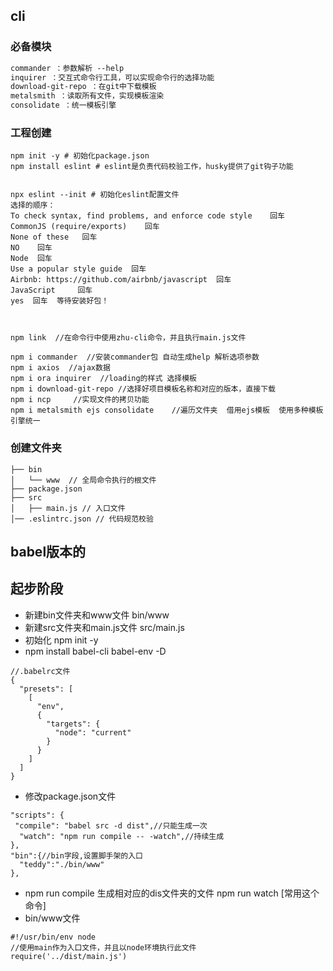 ## cli

### 必备模块
```markdown
commander ：参数解析 --help
inquirer ：交互式命令行工具，可以实现命令行的选择功能
download-git-repo ：在git中下载模板
metalsmith ：读取所有文件，实现模板渲染
consolidate ：统一模板引擎
```
<a name="xoScB"></a>

### 工程创建
```git
npm init -y # 初始化package.json
npm install eslint # eslint是负责代码校验工作，husky提供了git钩子功能


npx eslint --init # 初始化eslint配置文件
选择的顺序：
To check syntax, find problems, and enforce code style    回车
CommonJS (require/exports)    回车
None of these   回车
NO    回车
Node  回车
Use a popular style guide  回车
Airbnb: https://github.com/airbnb/javascript  回车
JavaScript     回车
yes  回车  等待安装好包！



npm link  //在命令行中使用zhu-cli命令，并且执行main.js文件

npm i commander  //安装commander包 自动生成help 解析选项参数
npm i axios  //ajax数据
npm i ora inquirer  //loading的样式 选择模板
npm i download-git-repo //选择好项目模板名称和对应的版本，直接下载
npm i ncp     //实现文件的拷贝功能
npm i metalsmith ejs consolidate    //遍历文件夹  借用ejs模板  使用多种模板引擎统一
```

### 创建文件夹
```git
├── bin
│   └── www  // 全局命令执行的根文件
├── package.json
├── src
│   ├── main.js // 入口文件
│── .eslintrc.json // 代码规范校验
```

## babel版本的

## 起步阶段

- 新建bin文件夹和www文件  bin/www
- 新建src文件夹和main.js文件   src/main.js
- 初始化  npm init  -y
- npm install babel-cli babel-env -D

```less
//.babelrc文件
{
  "presets": [
    [
      "env",
      {
        "targets": {
          "node": "current"
        }
      }
    ]
  ]
}
```

- 修改package.json文件
```less
"scripts": {
 "compile": "babel src -d dist",//只能生成一次
  "watch": "npm run compile -- -watch",//持续生成
},
"bin":{//bin字段,设置脚手架的入口
  "teddy":"./bin/www"
},
```
- npm run compile  生成相对应的dis文件夹的文件  npm run watch   [常用这个命令]
- bin/www文件
```less
#!/usr/bin/env node
//使用main作为入口文件，并且以node环境执行此文件
require('../dist/main.js')
```